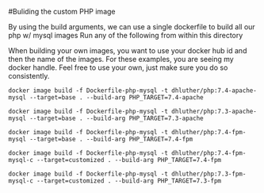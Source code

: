 #Buliding the custom PHP image

By using the build arguments, we can use a single dockerfile to build all our php w/ mysql images
Run any of the following from within this directory

When building your own images, you want to use your docker hub id and then the name of the images. For these examples,
you are seeing my docker handle. Feel free to use your own, just make sure you do so consistently.

```
docker image build -f Dockerfile-php-mysql -t dhluther/php:7.4-apache-mysql --target=base . --build-arg PHP_TARGET=7.4-apache

```
```
docker image build -f Dockerfile-php-mysql -t dhluther/php:7.3-apache-mysql --target=base . --build-arg PHP_TARGET=7.3-apache

```
```
docker image build -f Dockerfile-php-mysql -t dhluther/php:7.4-fpm-mysql --target=base . --build-arg PHP_TARGET=7.4-fpm

```
```
docker image build -f Dockerfile-php-mysql -t dhluther/php:7.4-fpm-mysql-c --target=customized . --build-arg PHP_TARGET=7.4-fpm

```
```
docker image build -f Dockerfile-php-mysql -t dhluther/php:7.3-fpm-mysql-c --target=customized . --build-arg PHP_TARGET=7.3-fpm

```